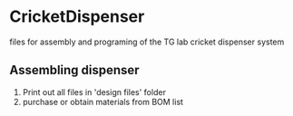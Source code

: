 # CricketDispenser
files for assembly and programing of the TG lab cricket dispenser system



## Assembling dispenser
1. Print out all files in 'design files' folder
2. purchase or obtain materials from BOM list
   
